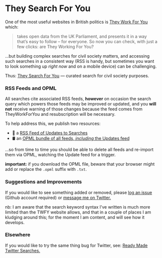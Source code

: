 # They Search For You

One of the most useful websites in British politics is
[They Work For You](https://www.theyworkforyou.com) which:

> takes open data from the UK Parliament, and presents it in a way
> that’s easy to follow – for everyone. So now you can check, with
> just a few clicks: are They Working For You?

...but building complex searches for civil society matters, and
accessing such searches in a consistent way (RSS is handy, but
sometimes you want to look something up *right now* and on a mobile
device) can be challenging.

Thus: [They Search For You](https://github.com/alecmuffett/they-search-for-you) — curated search for civil society purposes.

### RSS Feeds and OPML

All searches cite associated RSS feeds, **however** on occasion the
search query which powers those feeds may be improved or updated, and
you **will not** receive warning of those changes because the feed
comes from TheyWorkForYou and resubscription will be necessary.

To help address this, we publish two resources:

* :repeat: a [RSS Feed of Updates to Searches](https://raw.githubusercontent.com/alecmuffett/they-search-for-you/main/UPDATES.rss)
* :oil_drum: an [OPML bundle of all feeds, *including* the Updates feed](https://raw.githubusercontent.com/alecmuffett/they-search-for-you/main/ALL-RSS-FEEDS.opml)

...so from time to time you should be able to delete all feeds and
re-import them via OPML, watching the Update feed for a trigger.

**important:** if you download the OPML file, beware that your browser
might add or replace the `.opml` suffix with `.txt`.

### Suggestions and Improvements

If you would like to see something added or removed, please
[log an issue](https://github.com/alecmuffett/they-search-for-you/issues/new)
(Github account required) or
[message me on Twitter.](https://twitter.com/AlecMuffett/)

nb: I am aware that the search keyword syntax I've written is much
more limited than the TWFY website allows, and that in a couple of
places I am kludging around this; for the moment I am content, and
will see how it develops.

### Elsewhere

If you would like to try the same thing bug for Twitter, see:
[Ready Made Twitter Searches.](https://github.com/alecmuffett/ready-made-twitter-searches)
